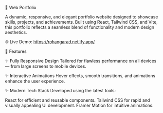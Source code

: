 🌟 Web Portfolio

A dynamic, responsive, and elegant portfolio website designed to showcase skills, projects, and achievements. Built using React, Tailwind CSS, and Vite, this portfolio reflects a seamless blend of functionality and modern design aesthetics.

🌐 Live Demo: https://rohangarad.netlify.app/

🎯 Features

✨ Fully Responsive Design
Tailored for flawless performance on all devices — from large screens to mobile devices.

✨ Interactive Animations
Hover effects, smooth transitions, and animations enhance the user experience.

✨ Modern Tech Stack
Developed using the latest tools:

React for efficient and reusable components.
Tailwind CSS for rapid and visually appealing UI development.
Framer Motion for intuitive animations.

